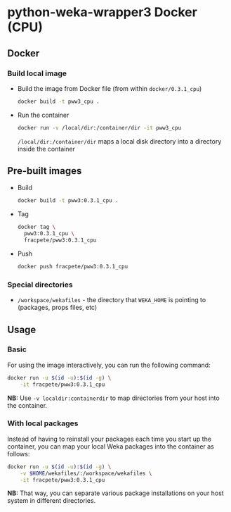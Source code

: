 # python-weka-wrapper3 Docker (CPU)

## Docker

### Build local image

* Build the image from Docker file (from within `docker/0.3.1_cpu`)

  ```bash
  docker build -t pww3_cpu .
  ```
  
* Run the container

  ```bash
  docker run -v /local/dir:/container/dir -it pww3_cpu
  ```
  `/local/dir:/container/dir` maps a local disk directory into a directory inside the container

## Pre-built images

* Build

  ```bash
  docker build -t pww3:0.3.1_cpu .
  ```
  
* Tag

  ```bash
  docker tag \
    pww3:0.3.1_cpu \
    fracpete/pww3:0.3.1_cpu
  ```
  
* Push

  ```bash
  docker push fracpete/pww3:0.3.1_cpu
  ```

### Special directories

* `/workspace/wekafiles` - the directory that `WEKA_HOME` is pointing to (packages, props files, etc) 


## Usage

### Basic

For using the image interactively, you can run the following command: 

```bash
docker run -u $(id -u):$(id -g) \
    -it fracpete/pww3:0.3.1_cpu
```

**NB:** Use `-v localdir:containerdir` to map directories from your host into the container.

### With local packages

Instead of having to reinstall your packages each time you start up the container, 
you can map your local Weka packages into the container as follows: 

```bash
docker run -u $(id -u):$(id -g) \
    -v $HOME/wekafiles/:/workspace/wekafiles \
    -it fracpete/pww3:0.3.1_cpu
```

**NB:** That way, you can separate various package installations on your host system
in different directories.
